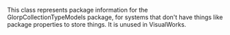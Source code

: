 This class represents package information for the GlorpCollectionTypeModels package, for systems that don't have things like package properties to store things.  It is unused in VisualWorks.